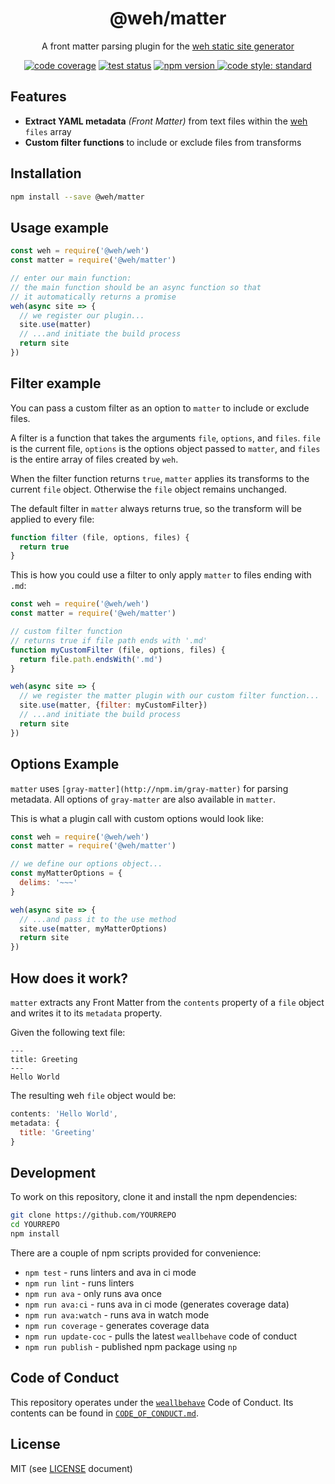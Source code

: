 <h1 align="center">
  @weh/matter
</h1>

<p align="center">
  A front matter parsing plugin for the <a href="https://github.com/wehjs/weh">weh static site generator</a>
</p>

<p align="center">
  <!-- code coverage -->
  <a href="https://codecov.io/gh/wehjs/matter"><img src="https://img.shields.io/codecov/c/github/wehjs/matter.svg?style=flat-square"
  alt="code coverage"></a>
  <!-- travis ci -->
  <a href="https://travis-ci.org/wehjs/matter"><img src="https://img.shields.io/travis/wehjs/matter.svg?style=flat-square"
  alt="test status"></a>
  <!-- npm version -->
  <a href="https://npmjs.org/package/@weh/matter">
    <img src="https://img.shields.io/npm/v/@weh/matter.svg?style=flat-square"
      alt="npm version" />
  </a>
  <!-- code style -->
  <a href="https://github.com/feross/standard"><img src="https://img.shields.io/badge/code%20style-standard-blue.svg?style=flat-square"
  alt="code style: standard"></a>
</p>

## Features

- **Extract YAML metadata** _(Front Matter)_ from text files within the [weh](https://github.com/wehjs/weh) `files` array
- **Custom filter functions** to include or exclude files from transforms

## Installation

```sh
npm install --save @weh/matter
```

## Usage example

```js
const weh = require('@weh/weh')
const matter = require('@weh/matter')

// enter our main function:
// the main function should be an async function so that
// it automatically returns a promise
weh(async site => {
  // we register our plugin...
  site.use(matter)
  // ...and initiate the build process
  return site
})
```

## Filter example

You can pass a custom filter as an option to `matter` to include or exclude files.

A filter is a function that takes the arguments `file`, `options`, and `files`. `file` is the current file, `options` is the options object passed to `matter`, and `files` is the entire array of files created by `weh`.

When the filter function returns `true`, `matter` applies its transforms to the current `file` object. Otherwise the `file` object remains unchanged.

The default filter in `matter` always returns true, so the transform will be applied to every file:

```js
function filter (file, options, files) {
  return true
}
```

This is how you could use a filter to only apply `matter` to files ending with `.md`:

```js
const weh = require('@weh/weh')
const matter = require('@weh/matter')

// custom filter function
// returns true if file path ends with '.md'
function myCustomFilter (file, options, files) {
  return file.path.endsWith('.md')
}

weh(async site => {
  // we register the matter plugin with our custom filter function...
  site.use(matter, {filter: myCustomFilter})
  // ...and initiate the build process
  return site
})
```

## Options Example

`matter` uses `[gray-matter](http://npm.im/gray-matter)` for parsing metadata. All options of `gray-matter` are also available in `matter`.

This is what a plugin call with custom options would look like:

```js
const weh = require('@weh/weh')
const matter = require('@weh/matter')

// we define our options object...
const myMatterOptions = {
  delims: '~~~'
}

weh(async site => {
  // ...and pass it to the use method
  site.use(matter, myMatterOptions)
  return site
})
```

## How does it work?

`matter` extracts any Front Matter from the `contents` property of a `file` object and writes it to its `metadata` property.

Given the following text file:

```
---
title: Greeting
---
Hello World
```

The resulting weh `file` object would be:

```js
contents: 'Hello World',
metadata: {
  title: 'Greeting'
}
```

## Development

To work on this repository, clone it and install the npm dependencies:

```sh
git clone https://github.com/YOURREPO
cd YOURREPO
npm install
```

There are a couple of npm scripts provided for convenience:

- `npm test` - runs linters and ava in ci mode
- `npm run lint` - runs linters
- `npm run ava` - only runs ava once
- `npm run ava:ci` - runs ava in ci mode (generates coverage data)
- `npm run ava:watch` - runs ava in watch mode
- `npm run coverage` - generates coverage data
- `npm run update-coc` - pulls the latest `weallbehave` code of conduct
- `npm run publish` - published npm package using `np`

## Code of Conduct

This repository operates under the [`weallbehave`](https://github.com/wealljs/weallbehave) Code of Conduct. Its contents can be found in [`CODE_OF_CONDUCT.md`](CODE_OF_CONDUCT.md).

## License

MIT (see [LICENSE](LICENSE) document)
